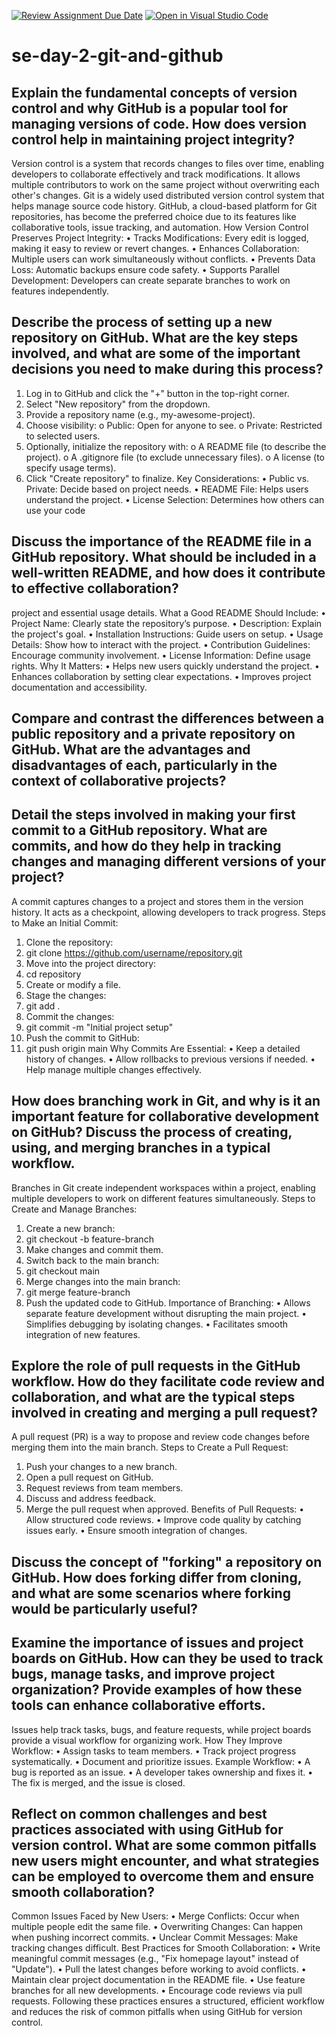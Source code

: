 [![Review Assignment Due Date](https://classroom.github.com/assets/deadline-readme-button-22041afd0340ce965d47ae6ef1cefeee28c7c493a6346c4f15d667ab976d596c.svg)](https://classroom.github.com/a/8wgCKhpZ)
[![Open in Visual Studio Code](https://classroom.github.com/assets/open-in-vscode-2e0aaae1b6195c2367325f4f02e2d04e9abb55f0b24a779b69b11b9e10269abc.svg)](https://classroom.github.com/online_ide?assignment_repo_id=18395620&assignment_repo_type=AssignmentRepo)
# se-day-2-git-and-github
## Explain the fundamental concepts of version control and why GitHub is a popular tool for managing versions of code. How does version control help in maintaining project integrity?
Version control is a system that records changes to files over time, enabling developers to collaborate effectively and track modifications. It allows multiple contributors to work on the same project without overwriting each other's changes.
Git is a widely used distributed version control system that helps manage source code history. GitHub, a cloud-based platform for Git repositories, has become the preferred choice due to its features like collaborative tools, issue tracking, and automation.
How Version Control Preserves Project Integrity:
•	Tracks Modifications: Every edit is logged, making it easy to review or revert changes.
•	Enhances Collaboration: Multiple users can work simultaneously without conflicts.
•	Prevents Data Loss: Automatic backups ensure code safety.
•	Supports Parallel Development: Developers can create separate branches to work on features independently.


## Describe the process of setting up a new repository on GitHub. What are the key steps involved, and what are some of the important decisions you need to make during this process?
1.	Log in to GitHub and click the "+" button in the top-right corner.
2.	Select "New repository" from the dropdown.
3.	Provide a repository name (e.g., my-awesome-project).
4.	Choose visibility: 
o	Public: Open for anyone to see.
o	Private: Restricted to selected users.
5.	Optionally, initialize the repository with: 
o	A README file (to describe the project).
o	A .gitignore file (to exclude unnecessary files).
o	A license (to specify usage terms).
6.	Click "Create repository" to finalize.
Key Considerations:
•	Public vs. Private: Decide based on project needs.
•	README File: Helps users understand the project.
•	License Selection: Determines how others can use your code



## Discuss the importance of the README file in a GitHub repository. What should be included in a well-written README, and how does it contribute to effective collaboration?
project and essential usage details.
What a Good README Should Include:
•	Project Name: Clearly state the repository’s purpose.
•	Description: Explain the project's goal.
•	Installation Instructions: Guide users on setup.
•	Usage Details: Show how to interact with the project.
•	Contribution Guidelines: Encourage community involvement.
•	License Information: Define usage rights.
Why It Matters:
•	Helps new users quickly understand the project.
•	Enhances collaboration by setting clear expectations.
•	Improves project documentation and accessibility.


## Compare and contrast the differences between a public repository and a private repository on GitHub. What are the advantages and disadvantages of each, particularly in the context of collaborative projects?


## Detail the steps involved in making your first commit to a GitHub repository. What are commits, and how do they help in tracking changes and managing different versions of your project?

A commit captures changes to a project and stores them in the version history. It acts as a checkpoint, allowing developers to track progress.
Steps to Make an Initial Commit:
1.	Clone the repository: 
2.	git clone https://github.com/username/repository.git
3.	Move into the project directory: 
4.	cd repository
5.	Create or modify a file.
6.	Stage the changes: 
7.	git add .
8.	Commit the changes: 
9.	git commit -m "Initial project setup"
10.	Push the commit to GitHub: 
11.	git push origin main
Why Commits Are Essential:
•	Keep a detailed history of changes.
•	Allow rollbacks to previous versions if needed.
•	Help manage multiple changes effectively.

## How does branching work in Git, and why is it an important feature for collaborative development on GitHub? Discuss the process of creating, using, and merging branches in a typical workflow.
Branches in Git create independent workspaces within a project, enabling multiple developers to work on different features simultaneously.
Steps to Create and Manage Branches:
1.	Create a new branch: 
2.	git checkout -b feature-branch
3.	Make changes and commit them.
4.	Switch back to the main branch: 
5.	git checkout main
6.	Merge changes into the main branch: 
7.	git merge feature-branch
8.	Push the updated code to GitHub.
Importance of Branching:
•	Allows separate feature development without disrupting the main project.
•	Simplifies debugging by isolating changes.
•	Facilitates smooth integration of new features.


## Explore the role of pull requests in the GitHub workflow. How do they facilitate code review and collaboration, and what are the typical steps involved in creating and merging a pull request?
A pull request (PR) is a way to propose and review code changes before merging them into the main branch.
Steps to Create a Pull Request:
1.	Push your changes to a new branch.
2.	Open a pull request on GitHub.
3.	Request reviews from team members.
4.	Discuss and address feedback.
5.	Merge the pull request when approved.
Benefits of Pull Requests:
•	Allow structured code reviews.
•	Improve code quality by catching issues early.
•	Ensure smooth integration of changes.

## Discuss the concept of "forking" a repository on GitHub. How does forking differ from cloning, and what are some scenarios where forking would be particularly useful?


## Examine the importance of issues and project boards on GitHub. How can they be used to track bugs, manage tasks, and improve project organization? Provide examples of how these tools can enhance collaborative efforts.
Issues help track tasks, bugs, and feature requests, while project boards provide a visual workflow for organizing work.
How They Improve Workflow:
•	Assign tasks to team members.
•	Track project progress systematically.
•	Document and prioritize issues.
Example Workflow:
•	A bug is reported as an issue.
•	A developer takes ownership and fixes it.
•	The fix is merged, and the issue is closed.

## Reflect on common challenges and best practices associated with using GitHub for version control. What are some common pitfalls new users might encounter, and what strategies can be employed to overcome them and ensure smooth collaboration?

Common Issues Faced by New Users:
•	Merge Conflicts: Occur when multiple people edit the same file.
•	Overwriting Changes: Can happen when pushing incorrect commits.
•	Unclear Commit Messages: Make tracking changes difficult.
Best Practices for Smooth Collaboration:
•	Write meaningful commit messages (e.g., "Fix homepage layout" instead of "Update").
•	Pull the latest changes before working to avoid conflicts.
•	Maintain clear project documentation in the README file.
•	Use feature branches for all new developments.
•	Encourage code reviews via pull requests.
Following these practices ensures a structured, efficient workflow and reduces the risk of common pitfalls when using GitHub for version control.
